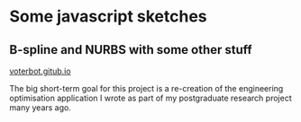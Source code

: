 # Some javascript sketches
## B-spline and NURBS with some other stuff

[voterbot.gitub.io](https://voterbot.github.io/)

The big short-term goal for this project is a re-creation of the engineering optimisation 
application I wrote as part of my postgraduate research project many years ago.  
